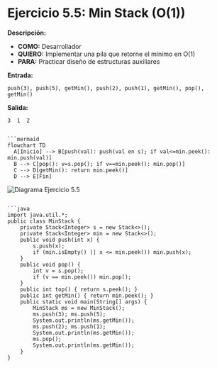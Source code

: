 # Ejercicio 5.5: Min Stack (O(1))  
**Descripción:**  
- **COMO:** Desarrollador  
- **QUIERO:** Implementar una pila que retorne el mínimo en O(1)  
- **PARA:** Practicar diseño de estructuras auxiliares  

**Entrada:**  
```
push(3), push(5), getMin(), push(2), push(1), getMin(), pop(), getMin()
```

**Salida:**  
```
3  1  2
```
```

```mermaid
flowchart TD
  A[Inicio] --> B[push(val): push(val en s); if val<=min.peek(): min.push(val)]  
  B --> C[pop(): v=s.pop(); if v==min.peek(): min.pop()]  
  C --> D[getMin(): return min.peek()]  
  D --> E[Fin]
```

![Diagrama Ejercicio 5.5](diagram5.png)
```

```java
import java.util.*;
public class MinStack {
    private Stack<Integer> s = new Stack<>();
    private Stack<Integer> min = new Stack<>();
    public void push(int x) {
        s.push(x);
        if (min.isEmpty() || x <= min.peek()) min.push(x);
    }
    public void pop() {
        int v = s.pop();
        if (v == min.peek()) min.pop();
    }
    public int top() { return s.peek(); }
    public int getMin() { return min.peek(); }
    public static void main(String[] args) {
        MinStack ms = new MinStack();
        ms.push(3); ms.push(5);
        System.out.println(ms.getMin());
        ms.push(2); ms.push(1);
        System.out.println(ms.getMin());
        ms.pop();
        System.out.println(ms.getMin());
    }
}
```